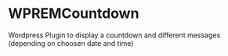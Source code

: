 WPREMCountdown
==============

Wordpress Plugin to display a countdown and different messages (depending on choosen date and time) 
